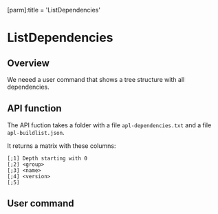 [parm]:title = 'ListDependencies'


# ListDependencies

## Overview

We neeed a user command that shows a tree structure with all dependencies.

## API function

The API fuction takes a folder with a file `apl-dependencies.txt` and a file `apl-buildlist.json`.

It returns a matrix with these columns:

```
[;1] Depth starting with 0
[;2] <group>
[;3] <name>
[;4] <version>
[;5]
```

## User command



